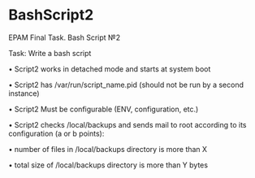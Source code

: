 # BashScript2

EPAM Final Task. Bash Script №2

Task:
Write a bash script

•	Script2 works in detached mode and starts at system boot

•	Script2 has /var/run/script_name.pid (should not be run by a second instance)

•	Script2 Must be configurable (ENV, configuration, etc.)

•	Script2 checks /local/backups and sends mail to root according to its configuration (a or b points):

•	number of files in /local/backups directory is more than X

•	total size of /local/backups directory is more than Y bytes
